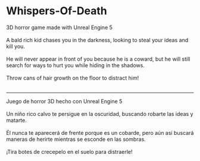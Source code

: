 # Whispers-Of-Death
3D horror game made with Unreal Engine 5
<br>
<br>
A bald rich kid chases you in the darkness, looking to steal your ideas and kill you. 
<br>
<br>
He will never appear in front of you because he is a coward, but he will still search for ways to hurt you while hiding in the shadows.
<br>
<br>
Throw cans of hair growth on the floor to distract him!
<br>
<br>

--------------------------------------------------------------
Juego de horror 3D hecho con Unreal Engine 5
<br>
<br>
Un niño rico calvo te persigue en la oscuridad, buscando robarte las ideas y matarte. 
<br>
<br>
Él nunca te aparecerá de frente porque es un cobarde, pero aún así buscará maneras de herirte mientras se esconde en las sombras.
<br>
<br>
¡Tira botes de crecepelo en el suelo para distraerle!
